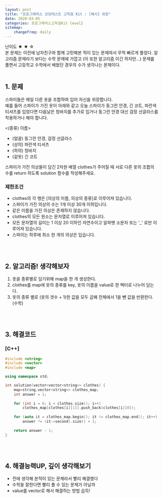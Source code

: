 ```yaml
---
layout: post
title: "프로그래머스 코딩테스트 고득점 Kit : [해시] 위장"
date: 2020-03-05
categories: 프로그래머스고득점Kit level2
sitemap:
    changefreq: daily
---
```


난이도 ★ ★ ☆  
본 문제는 이전에 남자친구와 함께 고민해본 적이 있는 문제여서 무척 빠르게 풀었다. 알고리즘 문제라기 보다는 수학 문제에 가깝고 (이 또한 알고리즘 이긴 하지만...) 문제를 풀면서 고등학교 수학에서 배웠던 경우의 수가 생각나는 문제이다.    
<br/>

## 1. 문제
스파이들은 매일 다른 옷을 조합하여 입어 자신을 위장합니다.  
예를 들어 스파이가 가진 옷이 아래와 같고 오늘 스파이가 동그란 안경, 긴 코트, 파란색 티셔츠를 입었다면 다음날은 청바지를 추가로 입거나 동그란 안경 대신 검정 선글라스를 착용하거나 해야 합니다.

&lt;(종류)	이름&gt;
- (얼굴)	동그란 안경, 검정 선글라스
- (상의)	파란색 티셔츠
- (하의)	청바지
- (겉옷)	긴 코트

스파이가 가진 의상들이 담긴 2차원 배열 clothes가 주어질 때 서로 다른 옷의 조합의 수를 return 하도록 solution 함수를 작성해주세요.

### 제한조건
- clothes의 각 행은 [의상의 이름, 의상의 종류]로 이루어져 있습니다.
- 스파이가 가진 의상의 수는 1개 이상 30개 이하입니다.
- 같은 이름을 가진 의상은 존재하지 않습니다.
- clothes의 모든 원소는 문자열로 이루어져 있습니다.
- 모든 문자열의 길이는 1 이상 20 이하인 자연수이고 알파벳 소문자 또는 '_' 로만 이루어져 있습니다.
- 스파이는 하루에 최소 한 개의 의상은 입습니다.
<br/>
<br/>

## 2. 알고리즘! 생각해보자
1) 옷을 종류별로 담기위해 map을 한 개 생성한다.  
2) clothes를 map에 옷의 종류를 key, 옷의 이름을 value로 한 벡터로 나누어 담는다.  
3) 옷의 종류 별로 (옷의 갯수 + 1)한 값을 모두 곱해 전체에서 1을 뺀 값을 반환한다.(수학)  
<br/>
<br/>

## 3. 해결코드
### [C++]
```c++
#include <string>
#include <vector>
#include <map>

using namespace std;

int solution(vector<vector<string>> clothes) {
    map<string,vector<string>> clothes_map;
    int answer = 1;
    
    for (int i = 0; i < clothes.size(); i++)
        clothes_map[clothes[i][1]].push_back(clothes[i][0]);
    
    for (auto it = clothes_map.begin(); it != clothes_map.end(); it++)
        answer *= (it->second).size() + 1;
    
    return answer - 1;
}
```
<br/>
<br/>

## 4. 해결능력UP, 깊이 생각해보기
- 전에 생각해 본적이 있는 문제라서 빨리 해결했다
- 수학을 잘한다면 빨리 풀 수 있는 문제가 아닐까
- value를 vector로 해서 해결하는 방법 습득!
<br/>
<br/>